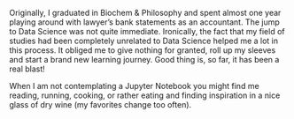 
Originally, I graduated in Biochem & Philosophy and spent almost one year playing around with lawyer’s bank statements as an accountant. The jump to Data Science was not quite immediate. Ironically, the fact that my field of studies had been completely unrelated to Data Science helped me a lot in this process. It obliged me to give nothing for granted, roll up my sleeves and start a brand new learning journey. Good thing is, so far, it has been a real blast!

When I am not contemplating a Jupyter Notebook you might find me reading, running, cooking, or rather eating and finding inspiration in a nice glass of dry wine (my favorites change too often).

